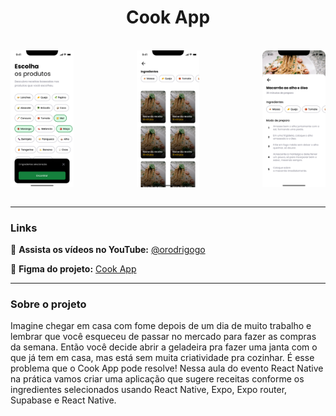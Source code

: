 <h1 align="center"> Cook App  </h1>

<br>

<div style="display: flex; justify-content: space-between;" >
 
  <img width="20%" alt="Banner" title="Banner" src="./assets/images/Ingredientes selecionados.png" />

  <img width="20%" alt="Banner" title="Banner" src="./assets/images/Receitas.png" />

  <img width="20%" alt="Banner" title="Banner" src="./assets/images/Receita.png" />


</div>
</br>

***
 
### Links

🔴 **Assista os vídeos no YouTube:** [@orodrigogo](https://www.youtube.com/@orodrigogo)

🔴 **Figma do projeto:** [Cook App](https://www.figma.com/community/file/1346604268107725445/cook-app)

---


### Sobre o projeto

Imagine chegar em casa com fome depois de um dia de muito trabalho e lembrar que você esqueceu de passar no mercado para fazer as compras da semana. Então você decide abrir a geladeira pra fazer uma janta com o que já tem em casa, mas está sem muita criatividade pra cozinhar.
É esse problema que o Cook App pode resolve! Nessa aula do evento React Native na prática vamos criar uma aplicação que sugere receitas conforme os ingredientes selecionados usando React Native, Expo, Expo router, Supabase e React Native.
